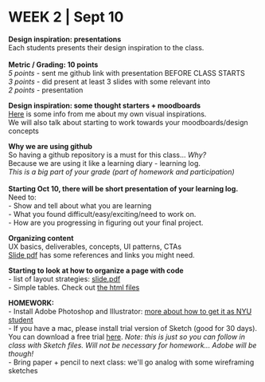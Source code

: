 <h1>WEEK 2 | Sept 10 </h1>
<p><strong>Design inspiration: presentations</strong><br>
Each students presents their design inspiration to the class. <br><br>
<b>Metric / Grading: 10 points</b><br>
<i>5 points </i> - sent me github link with presentation BEFORE CLASS STARTS<br>
<i>3 points</i> - did present at least 3 slides with some relevant into <br>
<i>2 points</i> - presentation <br>
</p>

<p><strong>Design inspiration: some thought starters + moodboards</strong><br>
<a href="IntrotoWeb_W2_DesignInspiration.pdf">Here</a> is some info from me about my own visual inspirations. <br> We will also talk about starting to work towards your moodboards/design concepts</p>

<p><strong>Why we are using github</strong><br>
So having a github repository is a must for this class... <i>Why?</i> <br>
Because we are using it like a learning diary - learning log. <br>
<i>This is a big part of your grade (part of homework and participation)</i><br><br>
<b>Starting Oct 10, there will be short presentation of your learning log. </b><br>
Need to: <br>
- Show and tell about what you are learning<br>
- What you found difficult/easy/exciting/need to work on.<br>
- How are you progressing in figuring out your final project.</p>

<p><strong>Organizing content</strong><br>
UX basics, deliverables, concepts, UI patterns, CTAs<br>
<a href="IntrotoWeb_W2_OrganizingContent.pdf">Slide pdf</a> has some references and links you might need.</p>

<p><strong>Starting to look at how to organize a page with code</strong><br>- list of layout strategies:  <a href="IntrotoWeb_W2b_LayoutStrategies.pdf">slide.pdf</a><br>
- Simple tables. Check out  <a href="https://github.com/miraalibek/NYU_IDM_IntroToWeb/tree/master/W2_Sept10/tables">the html files</a></p>

<p><b>HOMEWORK:</b><br>
- Install Adobe Photoshop and Illustrator: <a href="https://www.nyu.edu/life/information-technology/getting-started/students.html">more about how to get it as NYU student</a><br>
- If you have a mac, please install trial version of Sketch (good for 30 days). You can download a free trial <a href="https://www.sketch.com/">here</a>. <i>Note: this is just so you can follow in class with Sketch files. Will not be necessary for homework... Adobe will be though!</i> <br>
- Bring paper + pencil to next class: we'll go analog with some wireframing sketches

</p>
